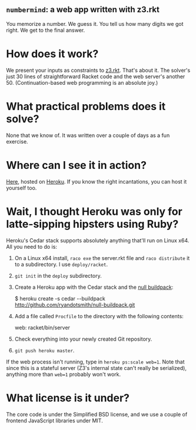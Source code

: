 `numbermind`: a web app written with z3.rkt
-------------------------------------------

You memorize a number. We guess it. You tell us how many digits we got right.
We get to the final answer.

How does it work?
=================

We present your inputs as constraints to
[z3.rkt](https://github.com/sid0/z3.rkt). That's about it. The solver's just
30 lines of straightforward Racket code and the web server's another 50.
(Continuation-based web programming is an absolute joy.)

What practical problems does it solve?
======================================

None that we know of. It was written over a couple of days as a fun exercise.

Where can I see it in action?
=============================

[Here](http://numbermind.less-broken.com/), hosted on
[Heroku](http://www.heroku.com/). If you know the right incantations, you can
host it yourself too.

Wait, I thought Heroku was only for latte-sipping hipsters using Ruby?
======================================================================

Heroku's Cedar stack supports absolutely anything that'll run on Linux x64.
All you need to do is:

1. On a Linux x64 install, `raco exe` the server.rkt file and `raco
distribute` it to a subdirectory. I use `deploy/racket`.
2. `git init` in the `deploy` subdirectory.
3. Create a Heroku app with the Cedar stack and the [null buildpack](https://github.com/ryandotsmith/null-buildpack):

    $ heroku create -s cedar --buildpack http://github.com/ryandotsmith/null-buildpack.git

4. Add a file called `Procfile` to the directory with the following contents:

    web: racket/bin/server

5. Check everything into your newly created Git repository.
6. `git push heroku master`.

If the web process isn't running, type in `heroku ps:scale web=1`. Note that
since this is a stateful server (Z3's internal state can't really be
serialized), anything more than `web=1` probably won't work.

What license is it under?
=========================

The core code is under the Simplified BSD license, and we use a couple of
frontend JavaScript libraries under MIT.
